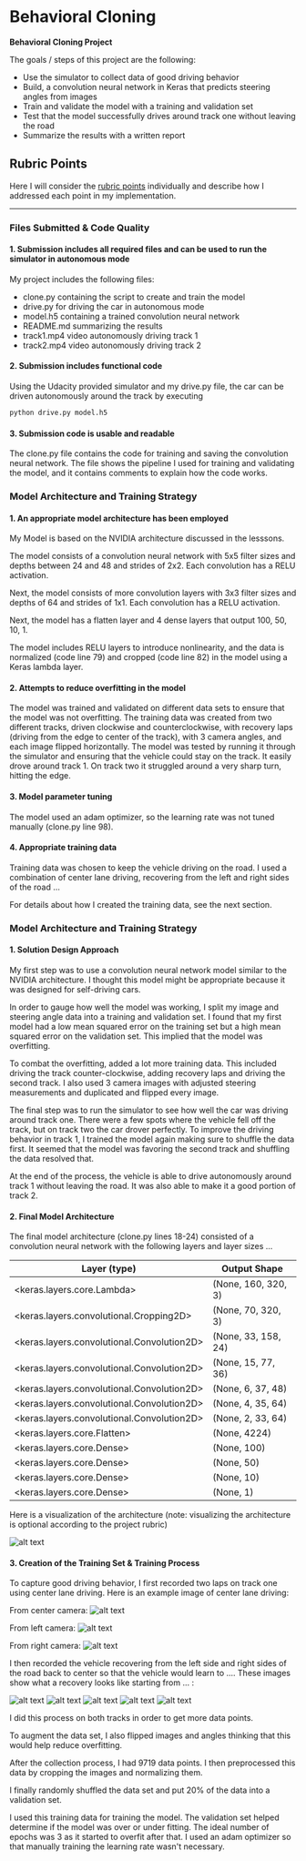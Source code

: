 # Behavioral Cloning

**Behavioral Cloning Project**

The goals / steps of this project are the following:
* Use the simulator to collect data of good driving behavior
* Build, a convolution neural network in Keras that predicts steering angles from images
* Train and validate the model with a training and validation set
* Test that the model successfully drives around track one without leaving the road
* Summarize the results with a written report


[//]: # (Image References)

[image1]: ./model.png "Model Visualization"
[image2]: ./examples/center.jpg "Center"
[image3]: ./examples/left.jpg "Left"
[image4]: ./examples/right.jpg "Right"

[image5]: ./examples/recover1.jpg "Recover1"
[image6]: ./examples/recover2.jpg "Recover2"
[image7]: ./examples/recover3.jpg "Recover3"
[image8]: ./examples/recover4.jpg "Recover4"
[image9]: ./examples/recover5.jpg "Recover5"

## Rubric Points
Here I will consider the [rubric points](https://review.udacity.com/#!/rubrics/432/view) individually and describe how I addressed each point in my implementation.

---
### Files Submitted & Code Quality

#### 1. Submission includes all required files and can be used to run the simulator in autonomous mode

My project includes the following files:
* clone.py containing the script to create and train the model
* drive.py for driving the car in autonomous mode
* model.h5 containing a trained convolution neural network
* README.md summarizing the results
* track1.mp4 video autonomously driving track 1
* track2.mp4 video autonomously driving track 2

#### 2. Submission includes functional code
Using the Udacity provided simulator and my drive.py file, the car can be driven autonomously around the track by executing
```sh
python drive.py model.h5
```

#### 3. Submission code is usable and readable

The clone.py file contains the code for training and saving the convolution neural network. The file shows the pipeline I used for training and validating the model, and it contains comments to explain how the code works.

### Model Architecture and Training Strategy

#### 1. An appropriate model architecture has been employed

My Model is based on the NVIDIA architecture discussed in the lesssons.

The model consists of a convolution neural network with 5x5 filter sizes and depths between 24 and 48 and strides of 2x2. Each convolution has a RELU activation.

Next, the model consists of more convolution layers with 3x3 filter sizes and depths of 64 and strides of 1x1. Each convolution has a RELU activation.

Next, the model has a flatten layer and 4 dense layers that output 100, 50, 10, 1.

The model includes RELU layers to introduce nonlinearity, and the data is normalized (code line 79) and cropped (code line 82) in the model using a Keras lambda layer.

#### 2. Attempts to reduce overfitting in the model

The model was trained and validated on different data sets to ensure that the model was not overfitting. The training data was created from two different tracks, driven clockwise and counterclockwise, with recovery laps (driving from the edge to center of the track), with 3 camera angles, and each image flipped horizontally. The model was tested by running it through the simulator and ensuring that the vehicle could stay on the track. It easily drove around track 1. On track two it struggled around a very sharp turn, hitting the edge.

#### 3. Model parameter tuning

The model used an adam optimizer, so the learning rate was not tuned manually (clone.py line 98).

#### 4. Appropriate training data

Training data was chosen to keep the vehicle driving on the road. I used a combination of center lane driving, recovering from the left and right sides of the road ...

For details about how I created the training data, see the next section.

### Model Architecture and Training Strategy

#### 1. Solution Design Approach

My first step was to use a convolution neural network model similar to the NVIDIA architecture. I thought this model might be appropriate because it was designed for self-driving cars.

In order to gauge how well the model was working, I split my image and steering angle data into a training and validation set. I found that my first model had a low mean squared error on the training set but a high mean squared error on the validation set. This implied that the model was overfitting.

To combat the overfitting, added a lot more training data. This included driving the track counter-clockwise, adding recovery laps and driving the second track. I also used 3 camera images with adjusted steering measurements and duplicated and flipped every image.

The final step was to run the simulator to see how well the car was driving around track one. There were a few spots where the vehicle fell off the track, but on track two the car drover perfectly. To improve the driving behavior in track 1, I trained the model again making sure to shuffle the data first. It seemed that the model was favoring the second track and shuffling the data resolved that.

At the end of the process, the vehicle is able to drive autonomously around track 1 without leaving the road. It was also able to make it a good portion of track 2.

#### 2. Final Model Architecture

The final model architecture (clone.py lines 18-24) consisted of a convolution neural network with the following layers and layer sizes ...

| Layer (type) | Output Shape  |
| ------------ | ------------- |
| <keras.layers.core.Lambda> | (None, 160, 320, 3) |
| <keras.layers.convolutional.Cropping2D> | (None, 70, 320, 3) |
| <keras.layers.convolutional.Convolution2D> | (None, 33, 158, 24) |
| <keras.layers.convolutional.Convolution2D> | (None, 15, 77, 36) |
| <keras.layers.convolutional.Convolution2D> | (None, 6, 37, 48) |
| <keras.layers.convolutional.Convolution2D> | (None, 4, 35, 64) |
| <keras.layers.convolutional.Convolution2D> | (None, 2, 33, 64) |
| <keras.layers.core.Flatten> | (None, 4224) |
| <keras.layers.core.Dense> | (None, 100) |
| <keras.layers.core.Dense> | (None, 50) |
| <keras.layers.core.Dense> | (None, 10) |
| <keras.layers.core.Dense> | (None, 1) |

Here is a visualization of the architecture (note: visualizing the architecture is optional according to the project rubric)

![alt text][image1]

#### 3. Creation of the Training Set & Training Process

To capture good driving behavior, I first recorded two laps on track one using center lane driving. Here is an example image of center lane driving:

From center camera:
![alt text][image2]

From left camera:
![alt text][image3]

From right camera:
![alt text][image4]

I then recorded the vehicle recovering from the left side and right sides of the road back to center so that the vehicle would learn to .... These images show what a recovery looks like starting from ... :

![alt text][image5]
![alt text][image6]
![alt text][image7]
![alt text][image8]
![alt text][image9]

I did this process on both tracks in order to get more data points.

To augment the data set, I also flipped images and angles thinking that this would help reduce overfitting.

After the collection process, I had 9719 data points. I then preprocessed this data by cropping the images and normalizing them.

I finally randomly shuffled the data set and put 20% of the data into a validation set.

I used this training data for training the model. The validation set helped determine if the model was over or under fitting. The ideal number of epochs was 3 as it started to overfit after that. I used an adam optimizer so that manually training the learning rate wasn't necessary.
